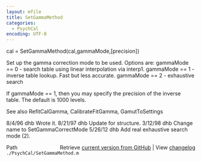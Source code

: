 ```yaml
---
layout: mfile
title: SetGammaMethod
categories:
  - PsychCal
encoding: UTF-8
---
```


cal = SetGammaMethod\(cal,gammaMode,\[precision\]\)

Set up the gamma correction mode to be used.  Options
are:
  gammaMode == 0 - search table using linear interpolation via interp1.
  gammaMode == 1 - inverse table lookup.  Fast but less accurate.
  gammaMode == 2 - exhaustive search

If gammaMode == 1, then you may specify the precision of the
inverse table.  The default is 1000 levels.

See also RefitCalGamma, CalibrateFitGamma, GamutToSettings

8/4/96  dhb  Wrote it.
8/21/97 dhb  Update for structure.
3/12/98 dhb  Change name to SetGammaCorrectMode
5/26/12 dhb  Add real exhaustive search mode \(2\).


<div class="code_header" style="text-align:right;">
  <span style="float:left;">Path&nbsp;&nbsp;</span> <span class="counter">Retrieve <a href=
  "https://raw.github.com/Psychtoolbox-3/Psychtoolbox-3/beta/./PsychCal/SetGammaMethod.m">current version from GitHub</a> | View <a href=
  "https://github.com/Psychtoolbox-3/Psychtoolbox-3/commits/beta/./PsychCal/SetGammaMethod.m">changelog</a></span>
</div>
<div class="code">
  <code>./PsychCal/SetGammaMethod.m</code>
</div>
